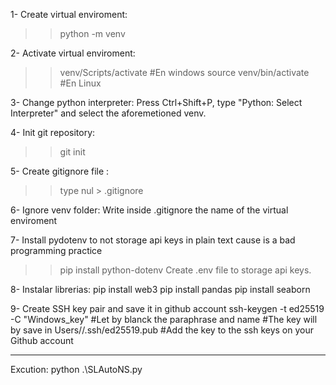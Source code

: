 1- Create virtual enviroment:
>>python -m venv <virtual enviroment name>

2- Activate virtual enviroment:
>>venv/Scripts/activate #En windows
>>source venv/bin/activate #En Linux


3- Change python interpreter:
Press Ctrl+Shift+P, type "Python: Select Interpreter" and select the aforemetioned venv.

4- Init git repository:
>>git init

5- Create gitignore file :
>>type nul > .gitignore

6- Ignore venv folder:
Write inside .gitignore the name of the virtual enviroment

7- Install pydotenv to not storage api keys in plain text cause is a bad programming practice
>>pip install python-dotenv
Create .env file to storage api keys.

8- Instalar librerias:
pip install web3
pip install pandas
pip install seaborn

9- Create SSH key pair and save it in github account 
ssh-keygen -t ed25519 -C "Windows_key"
#Let by blanck the paraphrase and name
#The key will by save in Users/<tu usuario>/.ssh/ed25519.pub
#Add the key to the ssh keys on your Github account

***************************************************
Excution:
python .\SLAutoNS.py
